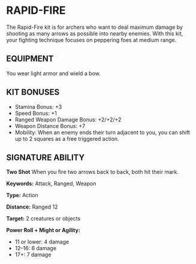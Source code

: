 # RAPID-FIRE

The Rapid-Fire kit is for archers who want to deal maximum damage by shooting as many arrows as possible into nearby enemies. With this kit, your fighting technique focuses on peppering foes at medium range.

## EQUIPMENT

You wear light armor and wield a bow.

## KIT BONUSES

-   Stamina Bonus: +3
-   Speed Bonus: +1
-   Ranged Weapon Damage Bonus: +2/+2/+2
-   Weapon Distance Bonus: +7
-   Mobility: When an enemy ends their turn adjacent to you, you can shift up to 2 squares as a free triggered action.

## SIGNATURE ABILITY

**Two Shot** When you fire two arrows back to back, both hit their mark.

**Keywords:** Attack, Ranged, Weapon

**Type:** Action

**Distance:** Ranged 12

**Target:** 2 creatures or objects

**Power Roll + Might or Agility:**

-   11 or lower: 4 damage
-   12–16: 6 damage
-   17+: 7 damage
